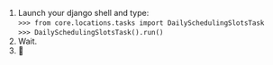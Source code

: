 1. Launch your django shell and type:  
 `>>> from core.locations.tasks import DailySchedulingSlotsTask`  
 `>>> DailySchedulingSlotsTask().run()`
2. Wait.
3. 🎉